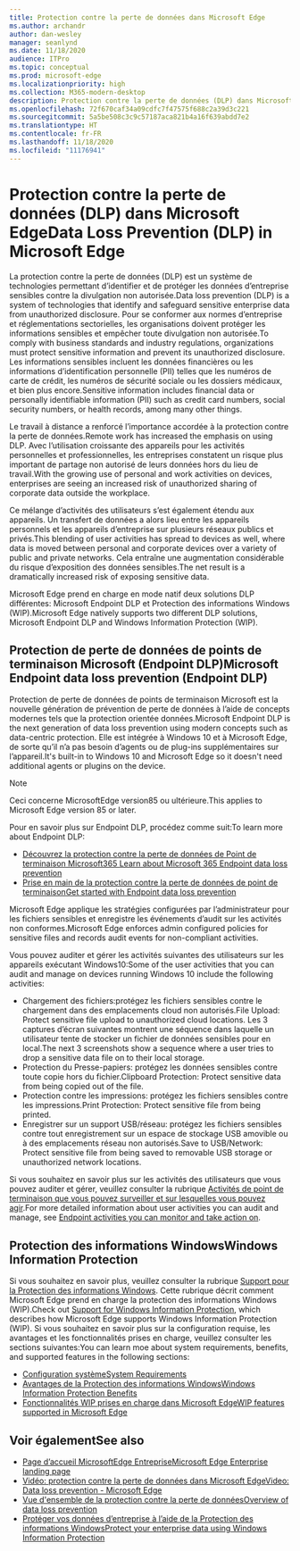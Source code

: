 ```yaml
---
title: Protection contre la perte de données dans Microsoft Edge
ms.author: archandr
author: dan-wesley
manager: seanlynd
ms.date: 11/18/2020
audience: ITPro
ms.topic: conceptual
ms.prod: microsoft-edge
ms.localizationpriority: high
ms.collection: M365-modern-desktop
description: Protection contre la perte de données (DLP) dans Microsoft Edge
ms.openlocfilehash: 72f670caf34a09cdfc7f47575f688c2a39d3c221
ms.sourcegitcommit: 5a5be508c3c9c57187aca821b4a16f639abdd7e2
ms.translationtype: HT
ms.contentlocale: fr-FR
ms.lasthandoff: 11/18/2020
ms.locfileid: "11176941"
---
```

# <span data-ttu-id="e5950-103">Protection contre la perte de données (DLP) dans Microsoft Edge</span><span class="sxs-lookup"><span data-stu-id="e5950-103">Data Loss Prevention (DLP) in Microsoft Edge</span></span>

<span data-ttu-id="e5950-104">La protection contre la perte de données (DLP) est un système de technologies permettant d’identifier et de protéger les données d’entreprise sensibles contre la divulgation non autorisée.</span><span class="sxs-lookup"><span data-stu-id="e5950-104">Data loss prevention (DLP) is a system of technologies that identify and safeguard sensitive enterprise data from unauthorized disclosure.</span></span> <span data-ttu-id="e5950-105">Pour se conformer aux normes d’entreprise et réglementations sectorielles, les organisations doivent protéger les informations sensibles et empêcher toute divulgation non autorisée.</span><span class="sxs-lookup"><span data-stu-id="e5950-105">To comply with business standards and industry regulations, organizations must protect sensitive information and prevent its unauthorized disclosure.</span></span> <span data-ttu-id="e5950-106">Les informations sensibles incluent les données financières ou les informations d’identification personnelle (PII) telles que les numéros de carte de crédit, les numéros de sécurité sociale ou les dossiers médicaux, et bien plus encore.</span><span class="sxs-lookup"><span data-stu-id="e5950-106">Sensitive information includes financial data or personally identifiable information (PII) such as credit card numbers, social security numbers, or health records, among many other things.</span></span>

<span data-ttu-id="e5950-107">Le travail à distance a renforcé l’importance accordée à la protection contre la perte de données.</span><span class="sxs-lookup"><span data-stu-id="e5950-107">Remote work has increased the emphasis on using DLP.</span></span> <span data-ttu-id="e5950-108">Avec l’utilisation croissante des appareils pour les activités personnelles et professionnelles, les entreprises constatent un risque plus important de partage non autorisé de leurs données hors du lieu de travail.</span><span class="sxs-lookup"><span data-stu-id="e5950-108">With the growing use of personal and work activities on devices, enterprises are seeing an increased risk of unauthorized sharing of corporate data outside the workplace.</span></span>

<span data-ttu-id="e5950-109">Ce mélange d’activités des utilisateurs s’est également étendu aux appareils. Un transfert de données a alors lieu entre les appareils personnels et les appareils d’entreprise sur plusieurs réseaux publics et privés.</span><span class="sxs-lookup"><span data-stu-id="e5950-109">This blending of user activities has spread to devices as well, where data is moved between personal and corporate devices over a variety of public and private networks.</span></span> <span data-ttu-id="e5950-110">Cela entraîne une augmentation considérable du risque d’exposition des données sensibles.</span><span class="sxs-lookup"><span data-stu-id="e5950-110">The net result is a dramatically increased risk of exposing sensitive data.</span></span>

<span data-ttu-id="e5950-111">Microsoft Edge prend en charge en mode natif deux solutions DLP différentes: Microsoft Endpoint DLP et Protection des informations Windows (WIP).</span><span class="sxs-lookup"><span data-stu-id="e5950-111">Microsoft Edge natively supports two different DLP solutions, Microsoft Endpoint DLP and Windows Information Protection (WIP).</span></span>

## <span data-ttu-id="e5950-112">Protection de perte de données de points de terminaison Microsoft (Endpoint DLP)</span><span class="sxs-lookup"><span data-stu-id="e5950-112">Microsoft Endpoint data loss prevention (Endpoint DLP)</span></span>

<span data-ttu-id="e5950-113">Protection de perte de données de points de terminaison Microsoft est la nouvelle génération de prévention de perte de données à l’aide de concepts modernes tels que la protection orientée données.</span><span class="sxs-lookup"><span data-stu-id="e5950-113">Microsoft Endpoint DLP is the next generation of data loss prevention using modern concepts such as data-centric protection.</span></span> <span data-ttu-id="e5950-114">Elle est intégrée à Windows 10 et à Microsoft Edge, de sorte qu’il n’a pas besoin d’agents ou de plug-ins supplémentaires sur l’appareil.</span><span class="sxs-lookup"><span data-stu-id="e5950-114">It's built-in to Windows 10 and Microsoft Edge so it doesn't need additional agents or plugins on the device.</span></span>

> [!NOTE]
> <span data-ttu-id="e5950-115">Ceci concerne MicrosoftEdge version85 ou ultérieure.</span><span class="sxs-lookup"><span data-stu-id="e5950-115">This applies to Microsoft Edge version 85 or later.</span></span>

<span data-ttu-id="e5950-116">Pour en savoir plus sur Endpoint DLP, procédez comme suit:</span><span class="sxs-lookup"><span data-stu-id="e5950-116">To learn more about Endpoint DLP:</span></span>

- [<span data-ttu-id="e5950-117">Découvrez la protection contre la perte de données de Point de terminaison Microsoft365 </span><span class="sxs-lookup"><span data-stu-id="e5950-117">Learn about Microsoft 365 Endpoint data loss prevention</span></span>](https://docs.microsoft.com/microsoft-365/compliance/endpoint-dlp-learn-about?view=o365-worldwide)
- [<span data-ttu-id="e5950-118">Prise en main de la protection contre la perte de données de point de terminaison</span><span class="sxs-lookup"><span data-stu-id="e5950-118">Get started with Endpoint data loss prevention</span></span>](https://docs.microsoft.com/microsoft-365/compliance/endpoint-dlp-getting-started?view=o365-worldwide)

<span data-ttu-id="e5950-119">Microsoft Edge applique les stratégies configurées par l’administrateur pour les fichiers sensibles et enregistre les événements d’audit sur les activités non conformes.</span><span class="sxs-lookup"><span data-stu-id="e5950-119">Microsoft Edge enforces admin configured policies for sensitive files and records audit events for non-compliant activities.</span></span>

<span data-ttu-id="e5950-120">Vous pouvez auditer et gérer les activités suivantes des utilisateurs sur les appareils exécutant Windows10:</span><span class="sxs-lookup"><span data-stu-id="e5950-120">Some of the user activities that you can audit and manage on devices running Windows 10 include the following activities:</span></span>

- <span data-ttu-id="e5950-121">Chargement des fichiers:protégez les fichiers sensibles contre le chargement dans des emplacements cloud non autorisés.</span><span class="sxs-lookup"><span data-stu-id="e5950-121">File Upload: Protect sensitive file upload to unauthorized cloud locations.</span></span> <span data-ttu-id="e5950-122">Les 3 captures d’écran suivantes montrent une séquence dans laquelle un utilisateur tente de stocker un fichier de données sensibles pour en local.</span><span class="sxs-lookup"><span data-stu-id="e5950-122">The next 3 screenshots show a sequence where a user tries to drop a sensitive data file on to their local storage.</span></span>
- <span data-ttu-id="e5950-123">Protection du Presse-papiers: protégez les données sensibles contre toute copie hors du fichier.</span><span class="sxs-lookup"><span data-stu-id="e5950-123">Clipboard Protection: Protect sensitive data from being copied out of the file.</span></span>
- <span data-ttu-id="e5950-124">Protection contre les impressions: protégez les fichiers sensibles contre les impressions.</span><span class="sxs-lookup"><span data-stu-id="e5950-124">Print Protection: Protect sensitive file from being printed.</span></span>
- <span data-ttu-id="e5950-125">Enregistrer sur un support USB/réseau: protégez les fichiers sensibles contre tout enregistrement sur un espace de stockage USB amovible ou à des emplacements réseau non autorisés.</span><span class="sxs-lookup"><span data-stu-id="e5950-125">Save to USB/Network: Protect sensitive file from being saved to removable USB storage or unauthorized network locations.</span></span>

<span data-ttu-id="e5950-126">Si vous souhaitez en savoir plus sur les activités des utilisateurs que vous pouvez auditer et gérer, veuillez consulter la rubrique [Activités de point de terminaison que vous pouvez surveiller et sur lesquelles vous pouvez agir](https://docs.microsoft.com/microsoft-365/compliance/endpoint-dlp-learn-about?view=o365-worldwide#endpoint-activities-you-can-monitor-and-take-action-on).</span><span class="sxs-lookup"><span data-stu-id="e5950-126">For more detailed information about user activities you can audit and manage, see [Endpoint activities you can monitor and take action on](https://docs.microsoft.com/microsoft-365/compliance/endpoint-dlp-learn-about?view=o365-worldwide#endpoint-activities-you-can-monitor-and-take-action-on).</span></span>

## <span data-ttu-id="e5950-127">Protection des informations Windows</span><span class="sxs-lookup"><span data-stu-id="e5950-127">Windows Information Protection</span></span>

<span data-ttu-id="e5950-128">Si vous souhaitez en savoir plus, veuillez consulter la rubrique [Support pour la Protection des informations Windows](https://docs.microsoft.com/deployedge/microsoft-edge-security-windows-information-protection). Cette rubrique décrit comment Microsoft Edge prend en charge la protection des informations Windows (WIP).</span><span class="sxs-lookup"><span data-stu-id="e5950-128">Check out [Support for Windows Information Protection](https://docs.microsoft.com/deployedge/microsoft-edge-security-windows-information-protection), which describes how Microsoft Edge supports Windows Information Protection (WIP).</span></span> <span data-ttu-id="e5950-129">Si vous souhaitez en savoir plus sur la configuration requise, les avantages et les fonctionnalités prises en charge, veuillez consulter les sections suivantes:</span><span class="sxs-lookup"><span data-stu-id="e5950-129">You can learn moe about system requirements, benefits, and supported features in the following sections:</span></span>

- [<span data-ttu-id="e5950-130">Configuration système</span><span class="sxs-lookup"><span data-stu-id="e5950-130">System Requirements</span></span>](https://docs.microsoft.com/deployedge/:microsoft-edge-security-windows-information-protection#system-requirements)
- [<span data-ttu-id="e5950-131">Avantages de la Protection des informations Windows</span><span class="sxs-lookup"><span data-stu-id="e5950-131">Windows Information Protection Benefits</span></span>](https://docs.microsoft.com/deployedge/microsoft-edge-security-windows-information-protection#windows-information-protection-benefits)
- [<span data-ttu-id="e5950-132">Fonctionnalités WIP prises en charge dans Microsoft Edge</span><span class="sxs-lookup"><span data-stu-id="e5950-132">WIP features supported in Microsoft Edge</span></span>](https://docs.microsoft.com/DeployEdge/microsoft-edge-security-windows-information-protection#wip-features-supported-in-microsoft-edge)

## <span data-ttu-id="e5950-133">Voir également</span><span class="sxs-lookup"><span data-stu-id="e5950-133">See also</span></span>

- [<span data-ttu-id="e5950-134">Page d’accueil MicrosoftEdge Entreprise</span><span class="sxs-lookup"><span data-stu-id="e5950-134">Microsoft Edge Enterprise landing page</span></span>](https://aka.ms/EdgeEnterprise)
- [<span data-ttu-id="e5950-135">Vidéo: protection contre la perte de données dans Microsoft Edge</span><span class="sxs-lookup"><span data-stu-id="e5950-135">Video: Data loss prevention - Microsoft Edge</span></span>](https://www.youtube.com/watch?v=dLD04U9eTqg)
- [<span data-ttu-id="e5950-136">Vue d'ensemble de la protection contre la perte de données</span><span class="sxs-lookup"><span data-stu-id="e5950-136">Overview of data loss prevention</span></span>](https://docs.microsoft.com/microsoft-365/compliance/data-loss-prevention-policies?view=o365-worldwide)
- [<span data-ttu-id="e5950-137">Protéger vos données d’entreprise à l’aide de la Protection des informations Windows</span><span class="sxs-lookup"><span data-stu-id="e5950-137">Protect your enterprise data using Windows Information Protection</span></span>](https://docs.microsoft.com/windows/security/information-protection/windows-information-protection/protect-enterprise-data-using-wip)
